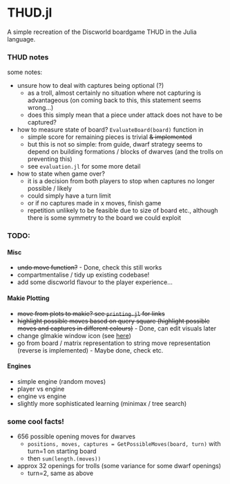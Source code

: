 # THUD.jl
A simple recreation of the Discworld boardgame THUD in the Julia language.



### THUD notes

some notes:
- unsure how to deal with captures being optional (?)
    - as a troll, almost certainly no situation where not capturing is advantageous (on coming back to this, this statement seems wrong...)
    - does this simply mean that a piece under attack does not have to be captured? 
- how to measure state of board? `EvaluateBoard(board)` function in  
    - simple score for remaining pieces is trivial ~~& implemented~~
    - but this is not so simple: from guide, dwarf strategy seems to depend on building formations / blocks of dwarves (and the trolls on preventing this)
    - see `evaluation.jl` for some more detail
- how to state when game over? 
    - it is a decision from both players to stop when captures no longer possible / likely
    - could simply have a turn limit
    - or if no captures made in x moves, finish game
    - repetition unlikely to be feasible due to size of board etc., although there is some symmetry to the board we could exploit


### TODO:
#### Misc
- ~~undo move function?~~ - Done, check this still works
- compartmentalise / tidy up existing codebase!
- add some discworld flavour to the player experience...

#### Makie Plotting
- ~~move from plots to makie? see `printing.jl` for links~~
- ~~highlight possible moves based on query square (highlight possible moves and captures in different colours)~~ - Done, can edit visuals later
- change glmakie window icon (see [here](https://discourse.julialang.org/t/change-window-icon-in-glmakie/93517))
- go from board / matrix representation to string move representation (reverse is implemented) - Maybe done, check etc.
  
#### Engines
- simple engine (random moves)
- player vs engine
- engine vs engine
- slightly more sophisticated learning (minimax / tree search)


### some cool facts!
- 656 possible opening moves for dwarves
    - `positions, moves, captures = GetPossibleMoves(board, turn)` with turn=1 on starting board
    - then `sum(length.(moves))`
- approx 32 openings for trolls (some variance for some dwarf openings)
    - turn=2, same as above
